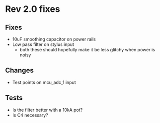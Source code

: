 # Rev 2.0 fixes

## Fixes

* 10uF smoothing capacitor on power rails
* Low pass filter on stylus input
    - both these should hopefully make it be less glitchy when power is noisy

## Changes

* Test points on mcu_adc_1 input

## Tests

* Is the filter better with a 10kA pot?
* Is C4 necessary?
